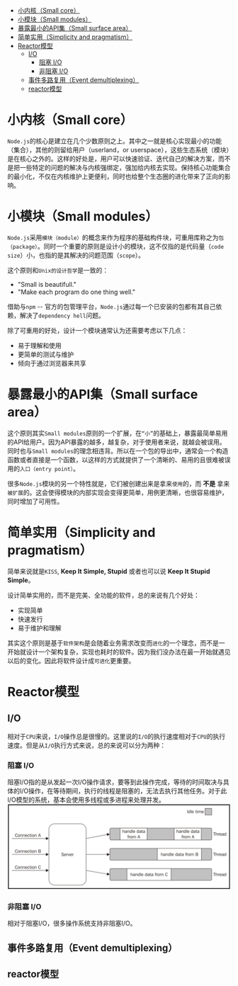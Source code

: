<!-- TOC -->

- [小内核（Small core）](#小内核small-core)
- [小模块（Small modules）](#小模块small-modules)
- [暴露最小的API集（Small surface area）](#暴露最小的api集small-surface-area)
- [简单实用（Simplicity and pragmatism）](#简单实用simplicity-and-pragmatism)
- [Reactor模型](#reactor模型)
  - [I/O](#io)
    - [阻塞 I/O](#阻塞-io)
    - [非阻塞 I/O](#非阻塞-io)
  - [事件多路复用（Event demultiplexing）](#事件多路复用event-demultiplexing)
  - [reactor模型](#reactor模型)

<!-- /TOC -->

# 小内核（Small core）
`Node.js`的核心是建立在几个少数原则之上。其中之一就是核心实现最小的功能（集合），其他的则留给用户（userland，or userspace），这些生态系统（模块）是在核心之外的。这样的好处是，用户可以快速验证、迭代自己的解决方案，而不是把一些特定的问题的解决与内核强绑定，强加给内核去实现。保持核心功能集合的最小化，不仅在内核维护上更便利，同时也给整个生态圈的进化带来了正向的影响。


# 小模块（Small modules）
`Node.js`采用`模块（module）`的概念来作为程序的基础构件块，可重用库称之为`包（package）`。同时一个重要的原则是设计小的模块，这不仅指的是代码量（`code size`）小，也指的是其解决的问题范围（`scope`）。

这个原则和`Unix的设计哲学`是一致的：
- "Small is beautifull."
- "Make each program do one thing well."

借助与`npm` -- 官方的包管理平台，`Node.js`通过每一个已安装的包都有其自己依赖，解决了`dependency hell`问题。

除了可重用的好处，设计一个模块通常认为还需要考虑以下几点：
- 易于理解和使用
- 更简单的测试与维护
- 倾向于通过浏览器来共享


# 暴露最小的API集（Small surface area）
这个原则其实`Small modules`原则的一个扩展，在`“小”`的基础上，暴露最简单易用的API给用户。因为API暴露的越多，越复杂，对于使用者来说，就越会被误用。同时也与`Small modules`的理念相违背。所以在一个包的导出中，通常会一个构造函数或者直接是一个函数，以这样的方式就提供了一个清晰的、易用的且很难被误用的`入口（entry point）`。

很多`Node.js`模块的另一个特性就是，它们被创建出来是拿来`使用`的，而 __不是__ 拿来`被扩展`的。这会使得模块的内部实现会变得更简单，用例更清晰，也很容易维护，同时增加了可用性。


# 简单实用（Simplicity and pragmatism）
简单来说就是`KISS`, __Keep It Simple, Stupid__ 或者也可以说 __Keep It Stupid Simple__。

设计简单实用的，而不是完美、全功能的软件，总的来说有几个好处：
- 实现简单
- 快速发行
- 易于维护和理解

其实这个原则是基于`软件架构`是会随着业务需求改变而`进化`的一个理念，而不是一开始就设计一个架构复杂，实现也耗时的软件。因为我们没办法在最一开始就遇见以后的变化。因此将软件设计成`可进化`更重要。


# Reactor模型
## I/O
相对于`CPU`来说，`I/O`操作总是很慢的。这里说的`I/O`的执行速度相对于`CPU`的执行速度。但是从`I/O`执行方式来说，总的来说可以分为两种：
### 阻塞 I/O
阻塞I/O指的是从发起一次I/O操作请求，要等到此操作完成，等待的时间取决与具体的I/O操作，在等待期间，执行的线程是阻塞的，无法去执行其他任务。对于此I/O模型的系统，基本会使用多线程或多进程来处理并发。
![block IO](./static/block-IO.PNG)

### 非阻塞 I/O
相对于阻塞I/O，很多操作系统支持非阻塞I/O。

## 事件多路复用（Event demultiplexing）

## reactor模型
